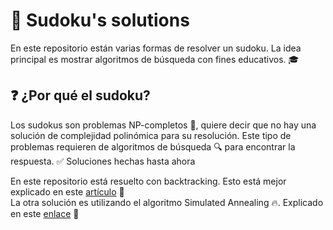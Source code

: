 # 🧩 Sudoku's solutions

En este repositorio están varias formas de resolver un sudoku. La idea principal es mostrar algoritmos de búsqueda con fines educativos. 🎓
## ❓ ¿Por qué el sudoku?

Los sudokus son problemas NP-completos 🧠, quiere decir que no hay una solución de complejidad polinómica para su resolución. Este tipo de problemas requieren de algoritmos de búsqueda 🔍 para encontrar la respuesta.
✅ Soluciones hechas hasta ahora

En este repositorio está resuelto con backtracking. Esto está mejor explicado en este [artículo](http://backtraking.md/) 📘  
La otra solución es utilizando el algoritmo Simulated Annealing 🔥. Explicado en este [enlace](http://annealing.md/) 📗

